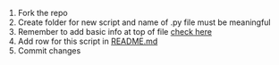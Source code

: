 1. Fork the repo
2. Create folder for new script and name of .py file must be meaningful
3. Remember to add basic info at top of file [check here](https://github.com/ssm0801/ScriptAllTheThings/blob/master/basic_info.md)
4. Add row for this script in [README.md](https://github.com/ssm0801/ScriptAllTheThings/blob/master/README.md#-scripts-)
5. Commit changes
